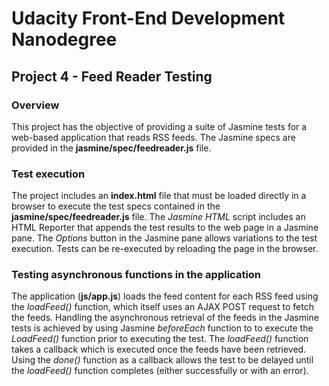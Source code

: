 # Udacity Front-End Development Nanodegree
## Project 4 - Feed Reader Testing

### Overview
This project has the objective of providing a suite of Jasmine tests for a web-based application that reads RSS feeds. The Jasmine specs are provided in the  **jasmine/spec/feedreader.js** file.


### Test execution

The project includes an **index.html** file that must be loaded directly in a browser to execute the test specs contained in the **jasmine/spec/feedreader.js** file.
The _Jasmine HTML_ script includes an HTML Reporter that appends the test results to the web page in a Jasmine pane. The _Options_ button in the Jasmine pane allows variations to the test execution. Tests can be re-executed by reloading the page in the browser.

### Testing asynchronous functions in the application

The application (**js/app.js**) loads the feed content for each RSS feed using the _loadFeed()_ function, which itself uses an AJAX POST request to fetch the
 feeds. Handling the asynchronous retrieval of the feeds in the Jasmine tests is achieved by using Jasmine _beforeEach_ function to to execute the _LoadFeed()_ function prior to executing the test. The _loadFeed()_ function takes a callback which is executed once the feeds have been retrieved. Using the _done()_ function as a callback allows the test to be delayed until the _loadFeed()_ function completes (either successfully or with an error).
